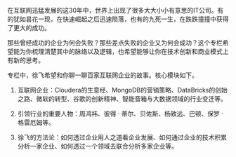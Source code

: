 在互联网迅猛发展的这30年中，世界上出现了很多大大小小有意思的IT公司。有的犹如昙花一现，在快速崛起之后迅速陨落，也有的九死一生，在跌跌撞撞中获得了更大的成功。

那些曾经成功的企业为何会失败？那些差点失败的企业又为何会成功？这个专栏希望能为你梳理清楚其中的脉络以及逻辑，也希望能够让你在技术创新和商业模式上有新的思考。

专栏中，徐飞希望和你聊一聊百家互联网企业的故事。核心模块如下。

1. 互联网企业：Cloudera的生意经、MongoDB的营销策略、DataBricks的创始之路、微软的转型、谷歌的创新精神、智能音箱与大数据领域的行业变迁等。

2. 引领行业的重要人物：周鸿祎、彼得 · 蒂尔、贝佐斯、杨致远、巴顿、保罗 · 格雷厄姆等。

3. 徐飞的方法论：如何透过企业用人之道看企业发展、如何通过企业的技术积累分析一家企业、如何透过一个领域去联合分析多家企业等。